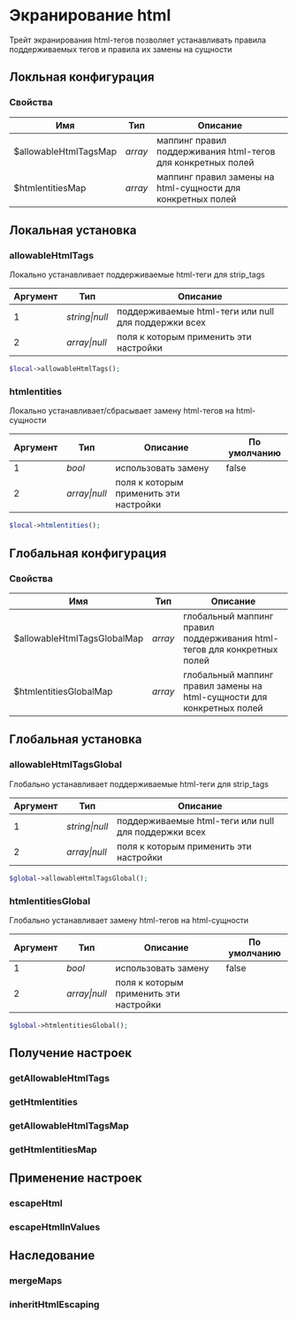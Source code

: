 # Экранирование html

Трейт экранирования html-тегов позволяет устанавливать правила поддерживаемых тегов и правила их замены на сущности

## Локльная конфигурация

### Свойства 

| Имя | Тип | Описание |
|-----|-----|----------|
| $allowableHtmlTagsMap | *array* | маппинг правил поддерживания html-тегов для конкретных полей |
| $htmlentitiesMap | *array* | маппинг правил замены на html-сущности для конкретных полей |

## Локальная установка

### allowableHtmlTags

Локально устанавливает поддерживаемые html-теги для strip_tags

| Аргумент | Тип | Описание |
|----------|-----|----------|
| 1 | *string\|null* | поддерживаемые html-теги или null для поддержки всех |
| 2 | *array\|null* | поля к которым применить эти настройки |

```php
$local->allowableHtmlTags();
```

### htmlentities

Локально устанавливает/сбрасывает замену html-тегов на html-сущности

| Аргумент | Тип | Описание | По умолчанию |
|----------|-----|----------|--------------|
| 1 | *bool* | использовать замену | false |
| 2 | *array\|null* | поля к которым применить эти настройки |

```php
$local->htmlentities();
```


## Глобальная конфигурация

### Свойства 

| Имя | Тип | Описание |
|-----|-----|----------|
| $allowableHtmlTagsGlobalMap | *array* | глобальный маппинг правил поддерживания html-тегов для конкретных полей |
| $htmlentitiesGlobalMap | *array* | глобальный маппинг правил замены на html-сущности для конкретных полей |

## Глобальная установка

### allowableHtmlTagsGlobal

Глобально устанавливает поддерживаемые html-теги для strip_tags

| Аргумент | Тип | Описание |
|----------|-----|----------|
| 1 | *string\|null* | поддерживаемые html-теги или null для поддержки всех |
| 2 | *array\|null* | поля к которым применить эти настройки |

```php
$global->allowableHtmlTagsGlobal();
```

### htmlentitiesGlobal

Глобально устанавливает замену html-тегов на html-сущности

| Аргумент | Тип | Описание | По умолчанию |
|----------|-----|----------|--------------|
| 1 | *bool* | использовать замену | false |
| 2 | *array\|null* | поля к которым применить эти настройки |

```php
$global->htmlentitiesGlobal();
```


## Получение настроек

### getAllowableHtmlTags

### getHtmlentities

### getAllowableHtmlTagsMap

### getHtmlentitiesMap


## Применение настроек

### escapeHtml

### escapeHtmlInValues


## Наследование

### mergeMaps

### inheritHtmlEscaping
